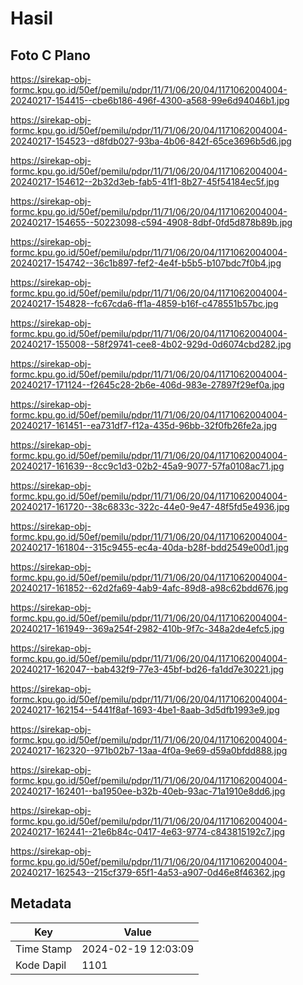 # Hasil

## Foto C Plano

https://sirekap-obj-formc.kpu.go.id/50ef/pemilu/pdpr/11/71/06/20/04/1171062004004-20240217-154415--cbe6b186-496f-4300-a568-99e6d94046b1.jpg

https://sirekap-obj-formc.kpu.go.id/50ef/pemilu/pdpr/11/71/06/20/04/1171062004004-20240217-154523--d8fdb027-93ba-4b06-842f-65ce3696b5d6.jpg

https://sirekap-obj-formc.kpu.go.id/50ef/pemilu/pdpr/11/71/06/20/04/1171062004004-20240217-154612--2b32d3eb-fab5-41f1-8b27-45f54184ec5f.jpg

https://sirekap-obj-formc.kpu.go.id/50ef/pemilu/pdpr/11/71/06/20/04/1171062004004-20240217-154655--50223098-c594-4908-8dbf-0fd5d878b89b.jpg

https://sirekap-obj-formc.kpu.go.id/50ef/pemilu/pdpr/11/71/06/20/04/1171062004004-20240217-154742--36c1b897-fef2-4e4f-b5b5-b107bdc7f0b4.jpg

https://sirekap-obj-formc.kpu.go.id/50ef/pemilu/pdpr/11/71/06/20/04/1171062004004-20240217-154828--fc67cda6-ff1a-4859-b16f-c478551b57bc.jpg

https://sirekap-obj-formc.kpu.go.id/50ef/pemilu/pdpr/11/71/06/20/04/1171062004004-20240217-155008--58f29741-cee8-4b02-929d-0d6074cbd282.jpg

https://sirekap-obj-formc.kpu.go.id/50ef/pemilu/pdpr/11/71/06/20/04/1171062004004-20240217-171124--f2645c28-2b6e-406d-983e-27897f29ef0a.jpg

https://sirekap-obj-formc.kpu.go.id/50ef/pemilu/pdpr/11/71/06/20/04/1171062004004-20240217-161451--ea731df7-f12a-435d-96bb-32f0fb26fe2a.jpg

https://sirekap-obj-formc.kpu.go.id/50ef/pemilu/pdpr/11/71/06/20/04/1171062004004-20240217-161639--8cc9c1d3-02b2-45a9-9077-57fa0108ac71.jpg

https://sirekap-obj-formc.kpu.go.id/50ef/pemilu/pdpr/11/71/06/20/04/1171062004004-20240217-161720--38c6833c-322c-44e0-9e47-48f5fd5e4936.jpg

https://sirekap-obj-formc.kpu.go.id/50ef/pemilu/pdpr/11/71/06/20/04/1171062004004-20240217-161804--315c9455-ec4a-40da-b28f-bdd2549e00d1.jpg

https://sirekap-obj-formc.kpu.go.id/50ef/pemilu/pdpr/11/71/06/20/04/1171062004004-20240217-161852--62d2fa69-4ab9-4afc-89d8-a98c62bdd676.jpg

https://sirekap-obj-formc.kpu.go.id/50ef/pemilu/pdpr/11/71/06/20/04/1171062004004-20240217-161949--369a254f-2982-410b-9f7c-348a2de4efc5.jpg

https://sirekap-obj-formc.kpu.go.id/50ef/pemilu/pdpr/11/71/06/20/04/1171062004004-20240217-162047--bab432f9-77e3-45bf-bd26-fa1dd7e30221.jpg

https://sirekap-obj-formc.kpu.go.id/50ef/pemilu/pdpr/11/71/06/20/04/1171062004004-20240217-162154--5441f8af-1693-4be1-8aab-3d5dfb1993e9.jpg

https://sirekap-obj-formc.kpu.go.id/50ef/pemilu/pdpr/11/71/06/20/04/1171062004004-20240217-162320--971b02b7-13aa-4f0a-9e69-d59a0bfdd888.jpg

https://sirekap-obj-formc.kpu.go.id/50ef/pemilu/pdpr/11/71/06/20/04/1171062004004-20240217-162401--ba1950ee-b32b-40eb-93ac-71a1910e8dd6.jpg

https://sirekap-obj-formc.kpu.go.id/50ef/pemilu/pdpr/11/71/06/20/04/1171062004004-20240217-162441--21e6b84c-0417-4e63-9774-c843815192c7.jpg

https://sirekap-obj-formc.kpu.go.id/50ef/pemilu/pdpr/11/71/06/20/04/1171062004004-20240217-162543--215cf379-65f1-4a53-a907-0d46e8f46362.jpg


## Metadata

| Key        | Value               |
| ---------- | ------------------- |
| Time Stamp | 2024-02-19 12:03:09 |
| Kode Dapil | 1101                |



